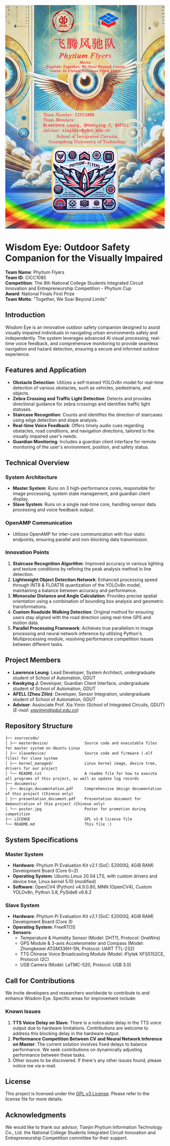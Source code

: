 ![poster.jpg](./documents/poster.jpg)

# Wisdom Eye: Outdoor Safety Companion for the Visually Impaired

**Team Name**: Phytium Flyers  
**Team ID**: CICC1085  
**Competition**: The 8th National College Students Integrated Circuit Innovation and Entrepreneurship Competition - Phytium Cup  
**Award**: National Finals First Prize  
**Team Motto**: "Together, We Soar Beyond Limits"  

## Introduction

Wisdom Eye is an innovative outdoor safety companion designed to assist visually impaired individuals in navigating urban environments safely and independently. The system leverages advanced AI visual processing, real-time voice feedback, and comprehensive monitoring to provide seamless navigation and hazard detection, ensuring a secure and informed outdoor experience.

## Features and Application

- **Obstacle Detection**: Utilizes a self-trained YOLOv8n model for real-time detection of various obstacles, such as vehicles, pedestrians, and objects.
- **Zebra Crossing and Traffic Light Detection**: Detects and provides directional guidance for zebra crossings and identifies traffic light statuses.
- **Staircase Recognition**: Counts and identifies the direction of staircases using edge detection and slope analysis.
- **Real-time Voice Feedback**: Offers timely audio cues regarding obstacles, road conditions, and navigation directions, tailored to the visually impaired user's needs.
- **Guardian Monitoring**: Includes a guardian client interface for remote monitoring of the user's environment, position, and safety status.

## Technical Overview

### System Architecture

- **Master System**: Runs on 3 high-performance cores, responsible for image processing, system state management, and guardian client display.
- **Slave System**: Runs on a single real-time core, handling sensor data processing and voice feedback output.

### OpenAMP Communication

- Utilizes OpenAMP for inter-core communication with four static endpoints, ensuring parallel and non-blocking data transmission.

### Innovation Points

1. **Staircase Recognition Algorithm**: Improved accuracy in various lighting and texture conditions by refining the peak analysis method in line detection.
2. **Lightweight Object Detection Network**: Enhanced processing speed through INT8 & FLOAT16 quantization of the YOLOv8n model, maintaining a balance between accuracy and performance.
3. **Monocular Distance and Angle Calculation**: Provides precise spatial orientation using a combination of bounding box analysis and geometric transformations.
4. **Custom Roadside Walking Detection**: Original method for ensuring users stay aligned with the road direction using real-time GPS and motion data.
5. **Parallel Processing Framework**: Achieves true parallelism in image processing and neural network inference by utilizing Python's Multiprocessing module, resolving performance competition issues between different tasks.

## Project Members

- **Lawrence Leung**: Lead Developer, System Architect, undergraduate student of School of Automation, GDUT
- **Kwokying J**: Developer, Guardian Client Interface, undergraduate student of School of Automation, GDUT
- **AFELL (Zhou Zilin)**: Developer, Sensor Integration, undergraduate student of School of Automation, GDUT  
- **Advisor**: Assiociate Prof. Xia Yimin (School of Integrated Circuits, GDUT) *(E-mail: [xiayimin@gdut.edu.cn](mailto:xiayimin@gdut.edu.cn))*

## Repository Structure

```
├── sourcecode/
│ ├── masterdevice/                Source code and executable files for master system on Ubuntu Linux
│ ├── slavedevice/                 Source code and firmware (.elf files) for slave system
│ ├── kernel_managed/              Linux kernel image, device tree, drivers for our project
│ └── README.txt                   A readme file for how to execute all programs of this project, as well as update log records
├── documents/
│ ├── design_documentation.pdf     Comprehensive design documentation of this project (Chinese only)
│ ├── presentation_document.pdf    Presentation document for demonstration of thie project (Chinese only)
│ └── poster.jpg                   Poster for promotion during competition
├── LICENSE                        GPL v3.0 license file
└── README.md                      This file :)
```

## System Specifications

### Master System

- **Hardware**: Phytium Pi Evaluation Kit v2.1 (SoC: E2000Q, 4GiB RAM) Development Board (Core 0~2)
- **Operating System**: Ubuntu Linux 20.04 LTS, with custom drivers and device tree, Linux kernel 5.10 (modified)
- **Software**: OpenCV4 (Python) v4.9.0.80, MNN (OpenCV4), Custom YOLOv8n, Python 3.8, PySide6 v6.6.2

### Slave System

- **Hardware**: Phytium Pi Evaluation Kit v2.1 (SoC: E2000Q, 4GiB RAM) Development Board (Core 3)
- **Operating System**: FreeRTOS
- **Sensors**:
  - Temperature & Humidity Sensor (Model: DHT11, Protocol: OneWire)
  - GPS Module & 3-axis Accelerometer and Compass (Model: Zhongkewei ATGM336H-5N, Protocol: UART TTL-232)
  - TTS Chinese Voice Broadcasting Module (Model: iFlytek XFS5152CE, Protocol: I2C)
  - USB Camera (Model: LeTMC-520, Protocol: USB 3.0)

## Call for Contributions

We invite developers and researchers worldwide to contribute to and enhance Wisdom Eye. Specific areas for improvement include:

### Known Issues

1. **TTS Voice Delay on Slave**: There is a noticeable delay in the TTS voice output due to hardware limitations. Contributions are welcome to address this blocking delay in the hardware output.
2. **Performance Competition Between CV and Neural Network Inference on Master**: The current solution involves fixed delays to balance performance. We seek contributions on dynamically adjusting performance between these tasks.
3. Other issues to be discovered. If there's any other issues found, please notice me via e-mail.

## License

This project is licensed under the [GPL v3 License](LICENSE). Please refer to the license file for more details.

## Acknowledgments

We would like to thank our advisor, Tianjin Phytium Information Technology Co., Ltd. the National College Students Integrated Circuit Innovation and Entrepreneurship Competition committee for their support.
